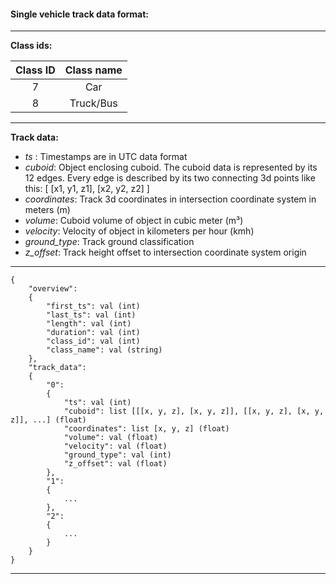 #### Single vehicle track data format:

---
**Class ids:**

| Class ID | Class name |
|:--------:|:----------:|
|     7    | Car        |
|     8    | Truck/Bus  |

---
**Track data:**
 - _ts_ : Timestamps are in UTC data format
 - _cuboid_: Object enclosing cuboid. The cuboid data is represented by its 12 edges. Every edge is described by its two connecting 3d points like this: [ [x1, y1, z1], [x2, y2, z2] ]
 - _coordinates_: Track 3d coordinates in intersection coordinate system in meters (m)
 - _volume_: Cuboid volume of object in cubic meter (m³)
 - _velocity_: Velocity of object in kilometers per hour (kmh)
 - _ground_type_: Track ground classification
 - _z_offset_: Track height offset to intersection coordinate system origin


---
```
{
    "overview": 
    {
        "first_ts": val (int)
        "last_ts": val (int)
        "length": val (int)
        "duration": val (int)
        "class_id": val (int)
        "class_name": val (string)
    },
    "track_data": 
    {
        "0": 
        {
            "ts": val (int)
            "cuboid": list [[[x, y, z], [x, y, z]], [[x, y, z], [x, y, z]], ...] (float)
            "coordinates": list [x, y, z] (float)
            "volume": val (float)
            "velocity": val (float)
            "ground_type": val (int)
            "z_offset": val (float)
        },
        "1":
        {
            ...
        },
        "2":
        {
            ...
        }
    }
}
```
---
